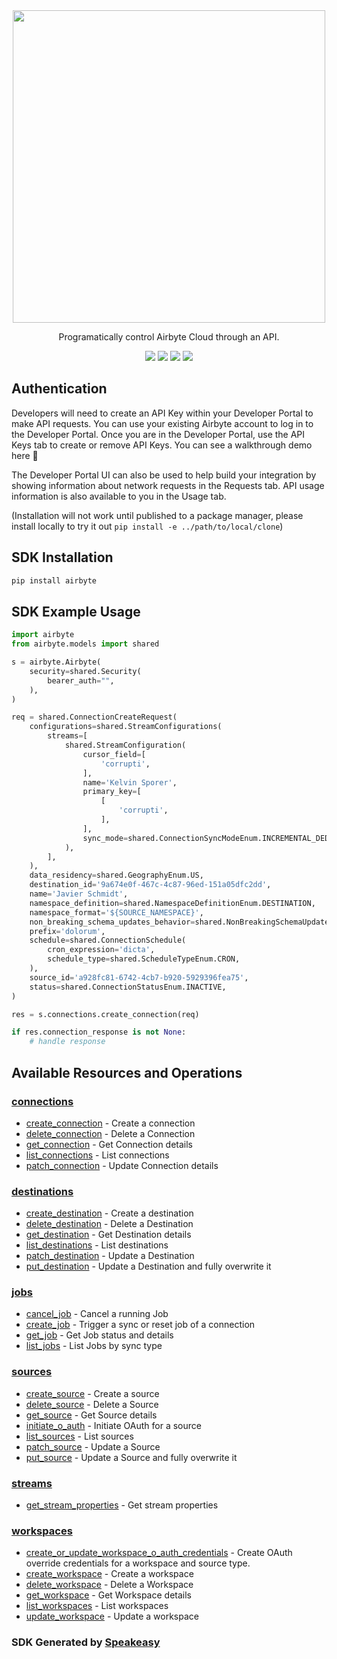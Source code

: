 <div align="center">
        <img src="https://user-images.githubusercontent.com/68016351/222853569-b35cc448-6481-4cf2-a237-bd5da47e94fd.png" width="500">
   <p>Programatically control Airbyte Cloud through an API.</p>
   <a href="https://resend.com/docs/api-reference/concepts"><img src="https://img.shields.io/static/v1?label=Docs&message=API Ref&color=000000&style=for-the-badge" /></a>
   <a href="https://github.com/speakeasy-sdks/airbyte-python-sdk/actions"><img src="https://img.shields.io/github/actions/workflow/status/speakeasy-sdks/airbyte-python-sdk/speakeasy_sdk_generation.yml?style=for-the-badge" /></a>
  <a href="https://opensource.org/licenses/MIT"><img src="https://img.shields.io/badge/License-MIT-blue.svg?style=for-the-badge" /></a>
  <a href="https://github.com/speakeasy-sdks/airbyte-python-sdk/releases"><img src="https://img.shields.io/github/v/release/speakeasy-sdks/airbyte-python-sdk?sort=semver&style=for-the-badge" /></a>
</div>

## Authentication

Developers will need to create an API Key within your Developer Portal to make API requests. You can use your existing Airbyte account to log in to the Developer Portal. Once you are in the Developer Portal, use the API Keys tab to create or remove API Keys. You can see a walkthrough demo here 🎦

The Developer Portal UI can also be used to help build your integration by showing information about network requests in the Requests tab. API usage information is also available to you in the Usage tab.

(Installation will not work until published to a package manager, please install locally to try it out `pip install -e ../path/to/local/clone`)
<!-- Start SDK Installation -->
## SDK Installation

```bash
pip install airbyte
```
<!-- End SDK Installation -->

## SDK Example Usage
<!-- Start SDK Example Usage -->


```python
import airbyte
from airbyte.models import shared

s = airbyte.Airbyte(
    security=shared.Security(
        bearer_auth="",
    ),
)

req = shared.ConnectionCreateRequest(
    configurations=shared.StreamConfigurations(
        streams=[
            shared.StreamConfiguration(
                cursor_field=[
                    'corrupti',
                ],
                name='Kelvin Sporer',
                primary_key=[
                    [
                        'corrupti',
                    ],
                ],
                sync_mode=shared.ConnectionSyncModeEnum.INCREMENTAL_DEDUPED_HISTORY,
            ),
        ],
    ),
    data_residency=shared.GeographyEnum.US,
    destination_id='9a674e0f-467c-4c87-96ed-151a05dfc2dd',
    name='Javier Schmidt',
    namespace_definition=shared.NamespaceDefinitionEnum.DESTINATION,
    namespace_format='${SOURCE_NAMESPACE}',
    non_breaking_schema_updates_behavior=shared.NonBreakingSchemaUpdatesBehaviorEnum.PROPAGATE_FULLY,
    prefix='dolorum',
    schedule=shared.ConnectionSchedule(
        cron_expression='dicta',
        schedule_type=shared.ScheduleTypeEnum.CRON,
    ),
    source_id='a928fc81-6742-4cb7-b920-5929396fea75',
    status=shared.ConnectionStatusEnum.INACTIVE,
)

res = s.connections.create_connection(req)

if res.connection_response is not None:
    # handle response
```
<!-- End SDK Example Usage -->

<!-- Start SDK Available Operations -->
## Available Resources and Operations


### [connections](docs/sdks/connections/README.md)

* [create_connection](docs/sdks/connections/README.md#create_connection) - Create a connection
* [delete_connection](docs/sdks/connections/README.md#delete_connection) - Delete a Connection
* [get_connection](docs/sdks/connections/README.md#get_connection) - Get Connection details
* [list_connections](docs/sdks/connections/README.md#list_connections) - List connections
* [patch_connection](docs/sdks/connections/README.md#patch_connection) - Update Connection details

### [destinations](docs/sdks/destinations/README.md)

* [create_destination](docs/sdks/destinations/README.md#create_destination) - Create a destination
* [delete_destination](docs/sdks/destinations/README.md#delete_destination) - Delete a Destination
* [get_destination](docs/sdks/destinations/README.md#get_destination) - Get Destination details
* [list_destinations](docs/sdks/destinations/README.md#list_destinations) - List destinations
* [patch_destination](docs/sdks/destinations/README.md#patch_destination) - Update a Destination
* [put_destination](docs/sdks/destinations/README.md#put_destination) - Update a Destination and fully overwrite it

### [jobs](docs/sdks/jobs/README.md)

* [cancel_job](docs/sdks/jobs/README.md#cancel_job) - Cancel a running Job
* [create_job](docs/sdks/jobs/README.md#create_job) - Trigger a sync or reset job of a connection
* [get_job](docs/sdks/jobs/README.md#get_job) - Get Job status and details
* [list_jobs](docs/sdks/jobs/README.md#list_jobs) - List Jobs by sync type

### [sources](docs/sdks/sources/README.md)

* [create_source](docs/sdks/sources/README.md#create_source) - Create a source
* [delete_source](docs/sdks/sources/README.md#delete_source) - Delete a Source
* [get_source](docs/sdks/sources/README.md#get_source) - Get Source details
* [initiate_o_auth](docs/sdks/sources/README.md#initiate_o_auth) - Initiate OAuth for a source
* [list_sources](docs/sdks/sources/README.md#list_sources) - List sources
* [patch_source](docs/sdks/sources/README.md#patch_source) - Update a Source
* [put_source](docs/sdks/sources/README.md#put_source) - Update a Source and fully overwrite it

### [streams](docs/sdks/streams/README.md)

* [get_stream_properties](docs/sdks/streams/README.md#get_stream_properties) - Get stream properties

### [workspaces](docs/sdks/workspaces/README.md)

* [create_or_update_workspace_o_auth_credentials](docs/sdks/workspaces/README.md#create_or_update_workspace_o_auth_credentials) - Create OAuth override credentials for a workspace and source type.
* [create_workspace](docs/sdks/workspaces/README.md#create_workspace) - Create a workspace
* [delete_workspace](docs/sdks/workspaces/README.md#delete_workspace) - Delete a Workspace
* [get_workspace](docs/sdks/workspaces/README.md#get_workspace) - Get Workspace details
* [list_workspaces](docs/sdks/workspaces/README.md#list_workspaces) - List workspaces
* [update_workspace](docs/sdks/workspaces/README.md#update_workspace) - Update a workspace
<!-- End SDK Available Operations -->

### SDK Generated by [Speakeasy](https://docs.speakeasyapi.dev/docs/using-speakeasy/client-sdks)
